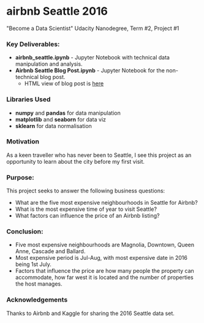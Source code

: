 # airbnb Seattle 2016 #
"Become a Data Scientist" Udacity Nanodegree, Term #2, Project #1

### Key Deliverables: ###
- **airbnb_seattle.ipynb** - Jupyter Notebook with technical data manipulation and analysis.
- **Airbnb Seattle Blog Post.ipynb** - Jupyter Notebook for the non-technical blog post.
    - HTML view of blog post is [here](https://htmlpreview.github.io/?https://raw.githubusercontent.com/stannnman/airbnb/master/Airbnb%20Seattle%20Blog%20Post.html)

### Libraries Used ###
- **numpy** and **pandas** for data manipulation
- **matplotlib** and **seaborn** for data viz
- **sklearn** for data normalisation

### Motivation ###
As a keen traveller who has never been to Seattle, I see this project as an opportunity to learn about the city before my first visit.

### Purpose: ###
This project seeks to answer the following business questions:
- What are the five most expensive neighbourhoods in Seattle for Airbnb?
- What is the most expensive time of year to visit Seattle?
- What factors can influence the price of an Airbnb listing?

### Conclusion: ###
- Five most expensive neighbourhoods are Magnolia, Downtown, Queen Anne, Cascade and Ballard.
- Most expensive period is Jul-Aug, with most expensive date in 2016 being 1st July.
- Factors that influence the price are how many people the property can accommodate, how far west it is located and the number of properties the host manages.

### Acknowledgements ###
Thanks to Airbnb and Kaggle for sharing the 2016 Seattle data set.
